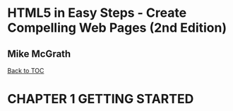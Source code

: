 # **HTML5 in Easy Steps - Create Compelling Web Pages (2nd Edition)**
## Mike McGrath

[Back to TOC](./THE%20BOOK%20ON%20HTML5.md)

# CHAPTER 1 GETTING STARTED

